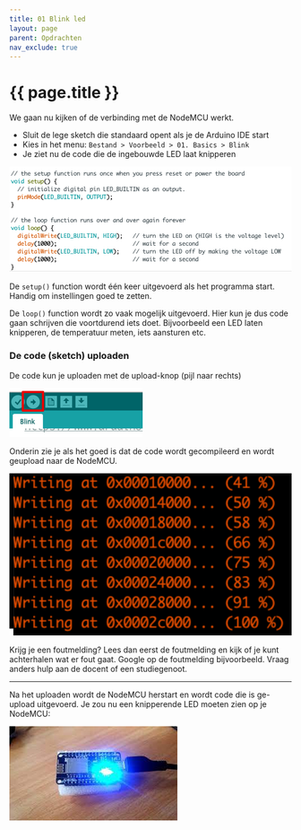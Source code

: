 ```yaml
---
title: 01 Blink led
layout: page
parent: Opdrachten
nav_exclude: true
---
```


# {{ page.title }}

We gaan nu kijken of de verbinding met de NodeMCU werkt.

- Sluit de lege sketch die standaard opent als je de Arduino IDE start
- Kies in het menu: `Bestand > Voorbeeld > 01. Basics > Blink`
- Je ziet nu de code die de ingebouwde LED laat knipperen

![Blink sketch](images/blink_sketch.png)

De `setup()` function wordt één keer uitgevoerd als het programma start. Handig om instellingen goed te zetten.

De `loop()` function wordt zo vaak mogelijk uitgevoerd. Hier kun je dus code gaan schrijven die voortdurend iets doet.
Bijvoorbeeld een LED laten knipperen, de temperatuur meten, iets aansturen etc.

### De code (sketch) uploaden

De code kun je uploaden met de upload-knop (pijl naar rechts)

![Upload button](images/upload.png)

Onderin zie je als het goed is dat de code wordt gecompileerd en wordt geupload naar de NodeMCU.

![Uploading](images/writing_sketch.png)

Krijg je een foutmelding? Lees dan eerst de foutmelding en kijk of je kunt achterhalen wat er fout gaat.
Google op de foutmelding bijvoorbeeld. Vraag anders hulp aan de docent of een studiegenoot.

---

Na het uploaden wordt de NodeMCU herstart en wordt code die is ge-upload uitgevoerd.
Je zou nu een knipperende LED moeten zien op je NodeMCU:

![Blinking](images/01-blink-led.jpg)



